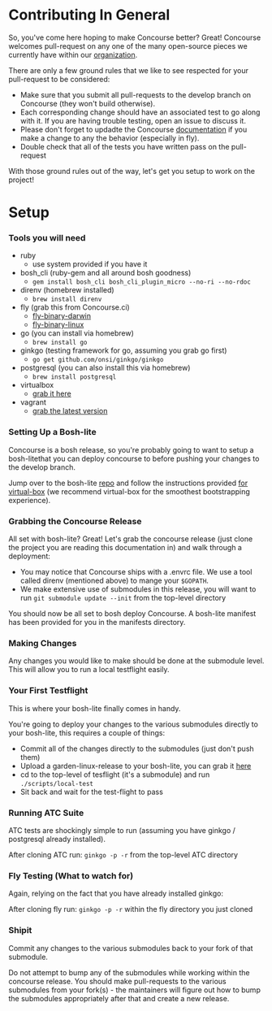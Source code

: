 # Contributing In General
So, you've come here hoping to make Concourse better?  Great!
Concourse welcomes pull-request on any one of the many open-source
pieces we currently have within our
[organization](https://github.com/concourse).

There are only a few ground rules that we like to see respected for
your pull-request to be considered:

- Make sure that you submit all pull-requests to the develop branch on
Concourse (they won't build otherwise).
- Each corresponding change should have an associated test to go along
with it.  If you are having trouble testing, open an issue to discuss
it.
- Please don't forget to updadte the Concourse 
[documentation](https://github.com/concourse/concourse/tree/develop/docs) 
if you make a change to any the behavior (especially in fly).
- Double check that all of the tests you have written pass on the
pull-request

With those ground rules out of the way, let's get you setup to work on
the project!

# Setup

### Tools you will need
- ruby
    - use system provided if you have it
- bosh_cli (ruby-gem and all around bosh goodness)
    - ```gem install bosh_cli bosh_cli_plugin_micro --no-ri --no-rdoc```
- direnv (homebrew installed)
     - ```brew install direnv```
- fly (grab this from Concourse.ci)
    - [fly-binary-darwin](https://ci.concourse.ci/api/v1/cli?arch=amd64&platform=darwin)
    - [fly-binary-linux](https://ci.concourse.ci/api/v1/cli?arch=amd64&platform=linux)
- go (you can install via homebrew)
    - ```brew install go```
- ginkgo (testing framework for go, assuming you grab go first)
    - ```go get github.com/onsi/ginkgo/ginkgo```
- postgresql (you can also install this via homebrew)
    - ```brew install postgresql```
- virtualbox
    - [grab it here](https://www.virtualbox.org/wiki/Downloads)
- vagrant
    - [grab the latest version](https://www.vagrantup.com/downloads.html)

### Setting Up a Bosh-lite
Concourse is a bosh release, so you're probably going to want to setup a 
bosh-litethat you can deploy concourse to before pushing your changes 
to the develop branch.

Jump over to the bosh-lite [repo](https://github.com/cloudfoundry/bosh-lite) 
and follow the instructions provided 
[for virtual-box](https://github.com/cloudfoundry/bosh-lite)
(we recommend virtual-box for the smoothest bootstrapping experience).

### Grabbing the Concourse Release
All set with bosh-lite?  Great!  Let's grab the concourse release 
(just clone the project you are reading this documentation in) and walk 
through a deployment:

- You may notice that Concourse ships with a .envrc file.  We use a tool 
called direnv (mentioned above) to mange your ```$GOPATH```.
- We make extensive use of submodules in this release, you will want to
run ```git submodule update --init``` from the top-level directory

You should now be all set to bosh deploy Concourse.  A bosh-lite 
manifest has been provided for you in the manifests directory.

### Making Changes

Any changes you would like to make should be done at the submodule
level.  This will allow you to run a local testflight easily.

### Your First Testflight

This is where your bosh-lite finally comes in handy.

You're going to deploy your changes to the various submodules
directly to your bosh-lite, this requires a couple of things:

- Commit all of the changes directly to the submodules
(just don't push them)
- Upload a garden-linux-release to your bosh-lite,
you can grab it [here](https://github.com/concourse/concourse/releases)
- cd to the top-level of tesflight (it's a submodule)
and run ```./scripts/local-test```
- Sit back and wait for the test-flight to pass

### Running ATC Suite

ATC tests are shockingly simple to run (assuming you have
ginkgo / postgresql already installed).

After cloning ATC run:
```ginkgo -p -r```
from the top-level ATC directory

### Fly Testing (What to watch for)

Again, relying on the fact that you have already installed
ginkgo:

After cloning fly run:
```ginkgo -p -r```
within the fly directory you just cloned

### Shipit

Commit any changes to the various submodules back to your fork
of that submodule.

Do not attempt to bump any of the submodules while working
within the concourse release.  You should make
pull-requests to the various submodules from your fork(s) - the
maintainers will figure out how to bump the submodules
appropriately after that and create a new release.

